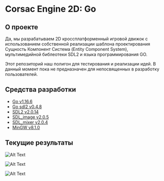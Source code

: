 # Corsac Engine 2D: Go

## О проекте

Да, мы разрабатываем 2D кроссплатформенный игровой движок с использованием собственной реализации шаблона проектирования Сущность Компонент Система (Entity Component System), мультимедийной библеотеки SDL2 и языка программирования GO.

Этот репозиторий наш полигон для тестирования и реализации идей.
В данный момент пока не предназначен для непосвященных в разработку пользователей.

## Средства разработки

- [Go v1.16.6](https://golang.org/dl/)
- [Go sdl2 v0.4.8](https://github.com/veandco/go-sdl2)
- [SDL2 v2.0.14](https://www.libsdl.org/download-2.0.php)
- [SDL_image v2.0.5](https://www.libsdl.org/projects/SDL_image/)
- [SDL_mixer v2.0.4](https://www.libsdl.org/projects/SDL_mixer/)
- [MinGW v8.1.0](http://mingw-w64.org/doku.php)

## Текущие результаты

![Alt Text](https://media.giphy.com/media/LBpvP7xT4IzWRnhY3D/giphy.gif)

![Alt Text](https://media.giphy.com/media/PaHC6Fegk4XhZmVBRI/giphy.gif)

![Alt Text](https://media.giphy.com/media/bOMKe3a53uHFPEohuv/giphy.gif)
